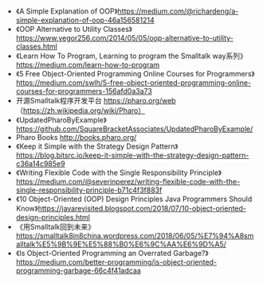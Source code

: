 * 《A Simple Explanation of OOP》https://medium.com/@richardeng/a-simple-explanation-of-oop-46a156581214
* 《OOP Alternative to Utility Classes》https://www.yegor256.com/2014/05/05/oop-alternative-to-utility-classes.html
* 《Learn How To Program, Learning to program the Smalltalk way系列》https://medium.com/learn-how-to-program
* 《5 Free Object-Oriented Programming Online Courses for Programmers》https://medium.com/swlh/5-free-object-oriented-programming-online-courses-for-programmers-156afd0a3a73
* 开源Smalltalk程序开发平台 https://pharo.org/web （https://zh.wikipedia.org/wiki/Pharo）
* 《UpdatedPharoByExample》https://github.com/SquareBracketAssociates/UpdatedPharoByExample/
* Pharo Books http://books.pharo.org/
* 《Keep it Simple with the Strategy Design Pattern》https://blog.bitsrc.io/keep-it-simple-with-the-strategy-design-pattern-c36a14c985e9
* 《Writing Flexible Code with the Single Responsibility Principle》https://medium.com/@severinperez/writing-flexible-code-with-the-single-responsibility-principle-b71c4f3f883f
* 《10 Object-Oriented (OOP) Design Principles Java Programmers Should Know》https://javarevisited.blogspot.com/2018/07/10-object-oriented-design-principles.html
* 《用Smalltalk回到未来》https://smalltalk8in8china.wordpress.com/2018/06/05/%E7%94%A8smalltalk%E5%9B%9E%E5%88%B0%E6%9C%AA%E6%9D%A5/
* 《Is Object-Oriented Programming an Overrated Garbage?》https://medium.com/better-programming/is-object-oriented-programming-garbage-66c4f41adcaa
